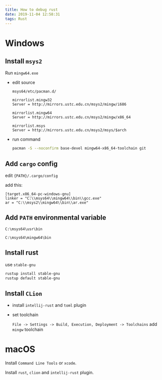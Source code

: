 ```yaml
---
title: How to debug rust
date: 2019-11-04 12:58:31
tags: Rust
---
```


# Windows

## Install `msys2`

Run `mingw64.exe`

-   edit source

    `msys64/etc/pacman.d/`

    ```
    mirrorlist.mingw32
    Server = http://mirrors.ustc.edu.cn/msys2/mingw/i686

    mirrorlist.mingw64
    Server = http://mirrors.ustc.edu.cn/msys2/mingw/x86_64

    mirrorlist.msys
    Server = http://mirrors.ustc.edu.cn/msys2/msys/$arch
    ```

-   run command

    ```sh
    pacman -S --noconfirm base-devel mingw64-x86_64-toolchain git
    ```

## Add `cargo` config

edit `{PATH}/.cargo/config`

add this:

```
[target.x86_64-pc-windows-gnu]
linker = "C:\\msys64\\mingw64\\bin\\gcc.exe"
ar = "C:\\msys2\\mingw64\\bin\\ar.exe"
```

## Add `PATH` environmental variable

`C:\msys64\usr\bin`

`C:\msys64\mingw64\bin`

## Install rust

use `stable-gnu`

```sh
rustup install stable-gnu
rustup default stable-gnu
```

## Install `CLion`

-   install `intellij-rust` and `toml` plugin

-   set toolchain

    `File -> Settings -> Build, Execution, Deployment -> Toolchains` add `mingw` toolchain

# macOS

Install `Command Line Tools` or `xcode`.

Install `rust`, `clion` and `intellij-rust` plugin.
